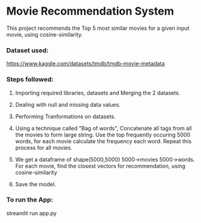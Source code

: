 # Movie Recommendation System

This project recommends the Top 5 most similar movies for a given input movie, using cosine-similarity.

### Dataset used: 
https://www.kaggle.com/datasets/tmdb/tmdb-movie-metadata

### Steps followed:
1. Importing required libraries, datasets and Merging the 2 datasets.
2. Dealing with null and missing data values.
3. Performing Tranformations on datasets.
4. Using a technique called "Bag of words", 
Concatenate all tags from all the movies to form large string.
Use the top frequently occuring 5000 words, for each movie calculate the frequency each word.
Repeat this process for all movies. 
5. We get a dataframe of shape(5000,5000) 5000->movies 5000->words.
For each movie, find the closest vectors for recommendation, using cosine-similarity

6. Save the model.

### To run the App:
streamlit run app.py 
